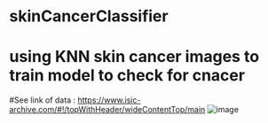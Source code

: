 # skinCancerClassifier
# using KNN  skin cancer images to train model to check for cnacer

#See link of data : https://www.isic-archive.com/#!/topWithHeader/wideContentTop/main
![image](https://user-images.githubusercontent.com/24380298/113515388-32f18000-9542-11eb-9f53-dc46475b7255.png)

